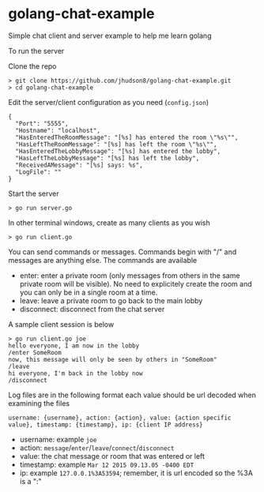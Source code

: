 # golang-chat-example
Simple chat client and server example to help me learn golang

To run the server

Clone the repo
```
> git clone https://github.com/jhudson8/golang-chat-example.git
> cd golang-chat-example
```

Edit the server/client configuration as you need (```config.json```)
```
{
  "Port": "5555",
  "Hostname": "localhost",
  "HasEnteredTheRoomMessage": "[%s] has entered the room \"%s\"",
  "HasLeftTheRoomMessage": "[%s] has left the room \"%s\"",
  "HasEnteredTheLobbyMessage": "[%s] has entered the lobby",
  "HasLeftTheLobbyMessage": "[%s] has left the lobby",
  "ReceivedAMessage": "[%s] says: %s",
  "LogFile": ""
}
```

Start the server
```
> go run server.go
```

In other terminal windows, create as many clients as you wish
```
> go run client.go
```

You can send commands or messages.  Commands begin with "/" and messages are anything else.
The commands are available

* enter: enter a private room (only messages from others in the same private room will be visible).  No need to explicitely create the room and you can only be in a single room at a time.
* leave: leave a private room to go back to the main lobby
* disconnect: disconnect from the chat server

A sample client session is below
```
> go run client.go joe
hello everyone, I am now in the lobby
/enter SomeRoom
now, this message will only be seen by others in "SomeRoom"
/leave
hi everyone, I'm back in the lobby now
/disconnect
```

Log files are in the following format each value should be url decoded when examining the files
```
username: {username}, action: {action}, value: {action specific value}, timestamp: {timestamp}, ip: {client IP address}
```

* username: example ```joe```
* action: ```message```/```enter```/```leave```/```connect```/```disconnect```
* value: the chat message or room that was entered or left
* timestamp: example ```Mar 12 2015 09.13.05 -0400 EDT```
* ip: example ```127.0.0.1%3A53594```; remember, it is url encoded so the %3A is a ":"
